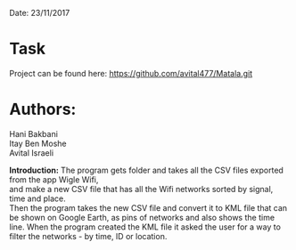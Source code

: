 Date: 23/11/2017

Task 
===
Project can be found here:
https://github.com/avital477/Matala.git

Authors:
==
Hani Bakbani  
Itay Ben Moshe  
Avital Israeli  

**Introduction:**
The program gets folder and takes all the CSV files exported from the app Wigle Wifi,   
and make a new CSV file that has all the Wifi networks sorted by signal, time and place.  
Then the program takes the new CSV file and convert it to KML file that can be shown on Google Earth, as pins of networks and also shows the time line.
When the program created the KML file it asked the user for a way to filter the networks - by time, ID or location.